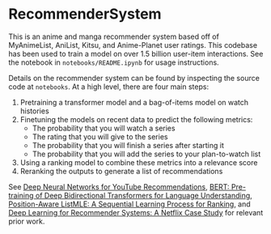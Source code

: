 # RecommenderSystem
This is an anime and manga recommender system based off of MyAnimeList, AniList, Kitsu, and Anime-Planet user ratings. This codebase has been used to train a model on over 1.5 billion user-item interactions. See the notebook in `notebooks/README.ipynb` for usage instructions.

Details on the recommender system can be found by inspecting the source code at `notebooks`. At a high level, there are four main steps:
1. Pretraining a transformer model and a bag-of-items model on watch histories
2. Finetuning the models on recent data to predict the following metrics:
   * The probability that you will watch a series
   * The rating that you will give to the series
   * The probability that you will finish a series after starting it
   * The probability that you will add the series to your plan-to-watch list
3. Using a ranking model to combine these metrics into a relevance score
4. Reranking the outputs to generate a list of recommendations

See [Deep Neural Networks for YouTube Recommendations](https://static.googleusercontent.com/media/research.google.com/en//pubs/archive/45530.pdf), [BERT: Pre-training of Deep Bidirectional Transformers for Language Understanding](https://arxiv.org/pdf/1810.04805.pdf), [Position-Aware ListMLE: A Sequential Learning Process for Ranking](https://auai.org/uai2014/proceedings/individuals/164.pdf), and [Deep Learning for Recommender Systems: A Netflix Case Study](https://ojs.aaai.org/index.php/aimagazine/article/view/18140) for relevant prior work.
